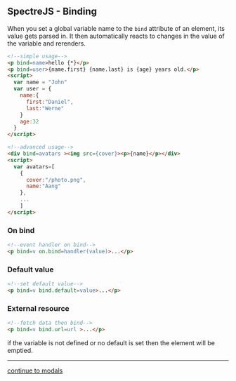 SpectreJS - Binding
---
When you set a global variable name to the `bind` attribute of an element, its value gets parsed in. It then automatically reacts to changes in the value of the variable and rerenders.
```html
<!--simple usage-->
<p bind=name>hello {*}</p>
<p bind=user>{name.first} {name.last} is {age} years old.</p>
<script>
  var name = "John"
  var user = {
    name:{
      first:"Daniel",
      last:"Werne"
    }
    age:32
  }
</script>

<!--advanced usage-->
<div bind=avatars ><img src={cover}><p>{name}</p></div>
<script>
  var avatars=[
    {
      cover:"/photo.png",
      name:"Aang"
    },
    ...
    ]
</script>
```

### On bind
```html
<!--event handler on bind-->
<p bind=v on.bind=handler(value)>...</p>
```

### Default value
```html
<!--set default value-->
<p bind=v bind.default=value>...</p>
```

### External resource
```html
<!--fetch data then bind-->
<p bind=v bind.url=url >...</p>
```

if the variable is not defined or no default is set then the element will be emptied.

---
[continue to modals](./modal.md)
